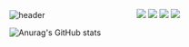 <!--
**kk2415/kk2415** is a ✨ _special_ ✨ repository because its `README.md` (this file) appears on your GitHub profile.

Here are some ideas to get you started:

- 🔭 I’m currently working on ...
- 🌱 I’m currently learning ...
- 👯 I’m looking to collaborate on ...
- 🤔 I’m looking for help with ...
- 💬 Ask me about ...
- 📫 How to reach me: ...
- 😄 Pronouns: ...
- ⚡ Fun fact: ...
-->
<!-- %20 -->
![header](https://capsule-render.vercel.app/api?type=wave&color=auto&height=300&section=header&text=Welcome&fontSize=90)</a>
&nbsp;&nbsp;&nbsp;&nbsp;&nbsp;&nbsp;&nbsp;&nbsp;&nbsp;&nbsp;&nbsp;&nbsp;&nbsp;&nbsp;&nbsp;&nbsp;&nbsp;&nbsp;&nbsp;&nbsp;&nbsp;&nbsp;&nbsp;&nbsp;&nbsp;&nbsp;&nbsp;&nbsp;&nbsp;&nbsp;&nbsp;&nbsp;&nbsp;&nbsp;&nbsp;&nbsp;&nbsp;&nbsp;&nbsp;
<a href="https://profile.intra.42.fr/users/kyunkim"><img src="https://img.shields.io/badge/42Seoul-000000?style=for-the-badge&logo=42&logoColor=white"/></a>
<a href="https://velog.io/@enter"><img src="https://img.shields.io/badge/VELOG-FF5722?style=for-the-badge&logo=Blogger&logoColor=white"/></a>
<img src="https://img.shields.io/badge/42.4.kyunkim@gmail.com-EA4335?style=for-the-badge&logo=Gmail&logoColor=white"/></a>
<img src="https://img.shields.io/badge/C-A8B9CC?style=for-the-badge&logo=C&logoColor=white"/></a>

![Anurag's GitHub stats](https://github-readme-stats.vercel.app/api?username=kk2415&show_icons=true&theme=radical)
